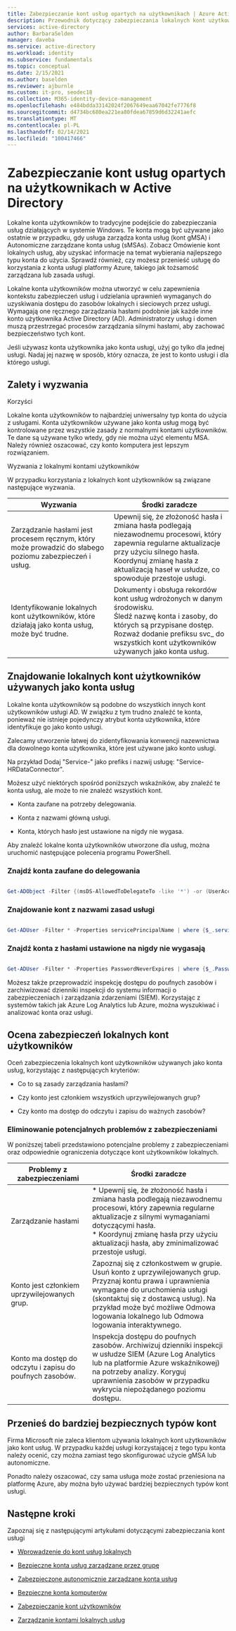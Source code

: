 ```yaml
---
title: Zabezpieczanie kont usług opartych na użytkownikach | Azure Active Directory
description: Przewodnik dotyczący zabezpieczania lokalnych kont użytkowników.
services: active-directory
author: BarbaraSelden
manager: daveba
ms.service: active-directory
ms.workload: identity
ms.subservice: fundamentals
ms.topic: conceptual
ms.date: 2/15/2021
ms.author: baselden
ms.reviewer: ajburnle
ms.custom: it-pro, seodec18
ms.collection: M365-identity-device-management
ms.openlocfilehash: e484bdda33142024f2067649eaa67042fe7776f8
ms.sourcegitcommit: d4734bc680ea221ea80fdea67859d6d32241aefc
ms.translationtype: MT
ms.contentlocale: pl-PL
ms.lasthandoff: 02/14/2021
ms.locfileid: "100417466"
---
```

# <a name="securing-user-based-service-accounts-in-active-directory"></a>Zabezpieczanie kont usług opartych na użytkownikach w Active Directory

Lokalne konta użytkowników to tradycyjne podejście do zabezpieczania usług działających w systemie Windows. Te konta mogą być używane jako ostatnie w przypadku, gdy usługa zarządza konta usług (kont gMSA) i Autonomiczne zarządzane konta usług (sMSAs). Zobacz Omówienie kont lokalnych usług, aby uzyskać informacje na temat wybierania najlepszego typu konta do użycia. Sprawdź również, czy możesz przenieść usługę do korzystania z konta usługi platformy Azure, takiego jak tożsamość zarządzana lub zasada usługi. 

Lokalne konta użytkowników można utworzyć w celu zapewnienia kontekstu zabezpieczeń usług i udzielania uprawnień wymaganych do uzyskiwania dostępu do zasobów lokalnych i sieciowych przez usługi. Wymagają one ręcznego zarządzania hasłami podobnie jak każde inne konto użytkownika Active Directory (AD). Administratorzy usług i domen muszą przestrzegać procesów zarządzania silnymi hasłami, aby zachować bezpieczeństwo tych kont.

Jeśli używasz konta użytkownika jako konta usługi, użyj go tylko dla jednej usługi. Nadaj jej nazwę w sposób, który oznacza, że jest to konto usługi i dla którego usługi. 

## <a name="benefits-and-challenges"></a>Zalety i wyzwania

Korzyści

Lokalne konta użytkowników to najbardziej uniwersalny typ konta do użycia z usługami. Konta użytkowników używane jako konta usług mogą być kontrolowane przez wszystkie zasady z normalnymi kontami użytkowników. Te dane są używane tylko wtedy, gdy nie można użyć elementu MSA. Należy również oszacować, czy konto komputera jest lepszym rozwiązaniem. 

Wyzwania z lokalnymi kontami użytkowników

W przypadku korzystania z lokalnych kont użytkowników są związane następujące wyzwania.

| Wyzwania| Środki zaradcze |
| - | - |
| Zarządzanie hasłami jest procesem ręcznym, który może prowadzić do słabego poziomu zabezpieczeń i usług.| Upewnij się, że złożoność hasła i zmiana hasła podlegają niezawodnemu procesowi, który zapewnia regularne aktualizacje przy użyciu silnego hasła. <br> Koordynuj zmianę hasła z aktualizacją haseł w usłudze, co spowoduje przestoje usługi. |
| Identyfikowanie lokalnych kont użytkowników, które działają jako konta usług, może być trudne.| Dokumenty i obsługa rekordów kont usług wdrożonych w danym środowisku. <br> Śledź nazwę konta i zasoby, do których są przypisane dostęp. <br> Rozważ dodanie prefiksu svc_ do wszystkich kont użytkowników używanych jako konta usług. |


## <a name="find-on-premises-user-accounts-used-as-service-accounts"></a>Znajdowanie lokalnych kont użytkowników używanych jako konta usług

Lokalne konta użytkowników są podobne do wszystkich innych kont użytkowników usługi AD. W związku z tym trudno znaleźć te konta, ponieważ nie istnieje pojedynczy atrybut konta użytkownika, które identyfikuje go jako konto usługi. 

Zalecamy utworzenie łatwej do zidentyfikowania konwencji nazewnictwa dla dowolnego konta użytkownika, które jest używane jako konto usługi.

Na przykład Dodaj "Service-" jako prefiks i nazwij usługę: "Service-HRDataConnector".

Możesz użyć niektórych spośród poniższych wskaźników, aby znaleźć te konta usług, ale może to nie znaleźć wszystkich kont.

* Konta zaufane na potrzeby delegowania.

* Konta z nazwami główną usługi.

* Konta, których hasło jest ustawione na nigdy nie wygasa.

Aby znaleźć lokalne konta użytkowników utworzone dla usług, można uruchomić następujące polecenia programu PowerShell.

### <a name="find-accounts-trusted-for-delegation"></a>Znajdź konta zaufane do delegowania

```PowerShell

Get-ADObject -Filter {(msDS-AllowedToDelegateTo -like '*') -or (UserAccountControl -band 0x0080000) -or (UserAccountControl -band 0x1000000)} -prop samAccountName,msDS-AllowedToDelegateTo,servicePrincipalName,userAccountControl | select DistinguishedName,ObjectClass,samAccountName,servicePrincipalName, @{name='DelegationStatus';expression={if($_.UserAccountControl -band 0x80000){'AllServices'}else{'SpecificServices'}}}, @{name='AllowedProtocols';expression={if($_.UserAccountControl -band 0x1000000){'Any'}else{'Kerberos'}}}, @{name='DestinationServices';expression={$_.'msDS-AllowedToDelegateTo'}}

```

### <a name="find-accounts-with-service-principle-names"></a>Znajdowanie kont z nazwami zasad usługi

```PowerShell

Get-ADUser -Filter * -Properties servicePrincipalName | where {$_.servicePrincipalName -ne $null}

```

 

### <a name="find-accounts-with-passwords-set-to-never-expire"></a>Znajdź konta z hasłami ustawione na nigdy nie wygasają

```PowerShell

Get-ADUser -Filter * -Properties PasswordNeverExpires | where {$_.PasswordNeverExpires -eq $true}

```


Możesz także przeprowadzić inspekcję dostępu do poufnych zasobów i zarchiwizować dzienniki inspekcji do systemu informacji o zabezpieczeniach i zarządzania zdarzeniami (SIEM). Korzystając z systemów takich jak Azure Log Analytics lub Azure, można wyszukiwać i analizować konta oraz usługi.

## <a name="assess-security-of-on-premises-user-accounts"></a>Ocena zabezpieczeń lokalnych kont użytkowników

Oceń zabezpieczenia lokalnych kont użytkowników używanych jako konta usług, korzystając z następujących kryteriów:

* Co to są zasady zarządzania hasłami?

* Czy konto jest członkiem wszystkich uprzywilejowanych grup?

* Czy konto ma dostęp do odczytu i zapisu do ważnych zasobów?

### <a name="mitigate-potential-security-issues"></a>Eliminowanie potencjalnych problemów z zabezpieczeniami

W poniższej tabeli przedstawiono potencjalne problemy z zabezpieczeniami oraz odpowiednie ograniczenia dotyczące kont użytkowników lokalnych.

| Problemy z zabezpieczeniami| Środki zaradcze |
| - | - |
| Zarządzanie hasłami|* Upewnij się, że złożoność hasła i zmiana hasła podlegają niezawodnemu procesowi, który zapewnia regularne aktualizacje z silnymi wymaganiami dotyczącymi hasła. <br> * Koordynuj zmianę hasła przy użyciu aktualizacji hasła, aby zminimalizować przestoje usługi. |
| Konto jest członkiem uprzywilejowanych grup.| Zapoznaj się z członkostwem w grupie. Usuń konto z uprzywilejowanych grup. Przyznaj kontu prawa i uprawnienia wymagane do uruchomienia usługi (skontaktuj się z dostawcą usług). Na przykład może być możliwe Odmowa logowania lokalnego lub Odmowa logowania interaktywnego. |
| Konto ma dostęp do odczytu i zapisu do poufnych zasobów.| Inspekcja dostępu do poufnych zasobów. Archiwizuj dzienniki inspekcji w usłudze SIEM (Azure Log Analytics lub na platformie Azure wskaźnikowej) na potrzeby analizy. Koryguj uprawnienia zasobów w przypadku wykrycia niepożądanego poziomu dostępu. |


## <a name="move-to-more-secure-account-types"></a>Przenieś do bardziej bezpiecznych typów kont

Firma Microsoft nie zaleca klientom używania lokalnych kont użytkowników jako kont usług. W przypadku każdej usługi korzystającej z tego typu konta należy ocenić, czy można zamiast tego skonfigurować użycie gMSA lub autonomiczne.

Ponadto należy oszacować, czy sama usługa może zostać przeniesiona na platformę Azure, aby można było używać bardziej bezpiecznych typów kont usługi. 

## <a name="next-steps"></a>Następne kroki
Zapoznaj się z następującymi artykułami dotyczącymi zabezpieczania kont usługi

* [Wprowadzenie do kont usług lokalnych](service-accounts-on-premises.md)

* [Bezpieczne konta usług zarządzane przez grupę](service-accounts-group-managed.md)

* [Zabezpieczone autonomicznie zarządzane konta usług](service-accounts-standalone-managed.md)

* [Bezpieczne konta komputerów](service-accounts-computer.md)

* [Zabezpieczanie kont użytkowników](service-accounts-user-on-premises.md)

* [Zarządzanie kontami lokalnych usług](service-accounts-govern-on-premises.md)

 
